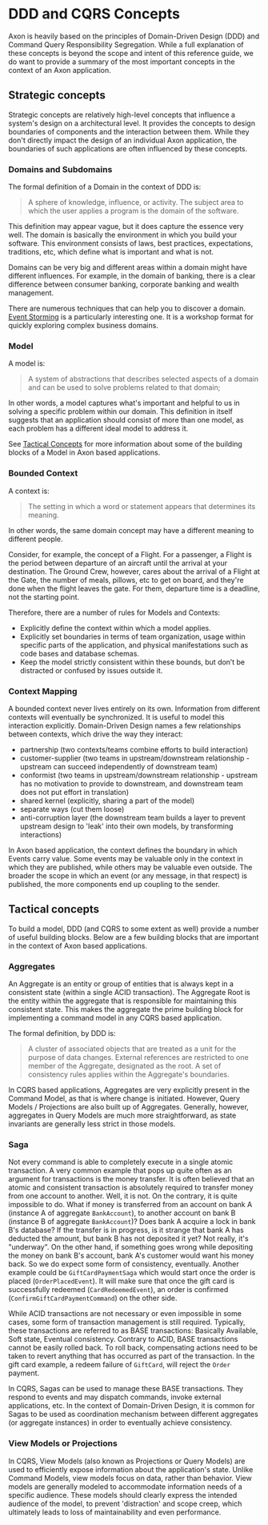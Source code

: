 # DDD and CQRS Concepts

Axon is heavily based on the principles of Domain-Driven Design (DDD) and Command Query Responsibility Segregation. 
While a full explanation of these concepts is beyond the scope and intent of this reference guide,
 we do want to provide a summary of the most important concepts in the context of an Axon application.

## Strategic concepts

Strategic concepts are relatively high-level concepts that influence a system's design on a architectural level. 
It provides the concepts to design boundaries of components and the interaction between them. 
While they don't directly impact the design of an individual Axon application,
 the boundaries of such applications are often influenced by these concepts.

### Domains and Subdomains

The formal definition of a Domain in the context of DDD is:

 > A sphere of knowledge, influence, or activity. 
 > The subject area to which the user applies a program is the domain of the software.
 
This definition may appear vague, but it does capture the essence very well. 
The domain is basically the environment in which you build your software. 
This environment consists of laws, best practices, expectations, traditions, etc,
 which define what is important and what is not. 

Domains can be very big and different areas within a domain might have different influences. 
For example, in the domain of banking, there is a clear difference between consumer banking,
 corporate banking and wealth management. 

There are numerous techniques that can help you to discover a domain. 
[Event Storming](https://www.eventstorming.com/book/) is a particularly interesting one. 
It is a workshop format for quickly exploring complex business domains.

### Model

A model is:

> A system of abstractions that describes selected aspects of a domain
>  and can be used to solve problems related to that domain;

In other words, a model captures what's important and helpful to us in solving a specific problem within our domain. 
This definition in itself suggests that an application should consist of more than one model,
 as each problem has a different ideal model to address it.

See [Tactical Concepts](ddd-cqrs-concepts.md#tactical-concepts) for more information about some
 of the building blocks of a Model in Axon based applications. 

### Bounded Context 

A context is:

> The setting in which a word or statement appears that determines its meaning.

In other words, the same domain concept may have a different meaning to different people.

Consider, for example, the concept of a Flight. For a passenger, a Flight is the period between departure of an aircraft
until the arrival at your destination. The Ground Crew, however, cares about the arrival of a Flight at the Gate, the
number of meals, pillows, etc to get on board, and they're done when the flight leaves the gate. For them, departure 
time is a deadline, not the starting point. 

Therefore, there are a number of rules for Models and Contexts:

 - Explicitly define the context within which a model applies.
 - Explicitly set boundaries in terms of team organization, usage within specific parts of the application, and physical manifestations such as code bases and database schemas.
 - Keep the model strictly consistent within these bounds, but don’t be distracted or confused by issues outside it.

### Context Mapping

A bounded context never lives entirely on its own. Information from different contexts will eventually be synchronized. 
It is useful to model this interaction explicitly. 
Domain-Driven Design names a few relationships between contexts, which drive the way they interact: 

 * partnership (two contexts/teams combine efforts to build interaction)
 * customer-supplier (two teams in upstream/downstream relationship - upstream can succeed independently of downstream team)
 * conformist (two teams in upstream/downstream relationship - upstream has no motivation to provide to downstream, and downstream team does not put effort in translation)
 * shared kernel (explicitly, sharing a part of the model)
 * separate ways (cut them loose)
 * anti-corruption layer (the downstream team builds a layer to prevent upstream design to 'leak' into their own models, by transforming interactions)

In Axon based application, the context defines the boundary in which Events carry value. 
Some events may be valuable only in the context in which they are published, while others may be valuable even outside. 
The broader the scope in which an event (or any message, in that respect) is published,
 the more components end up coupling to the sender.

## Tactical concepts

To build a model, DDD (and CQRS to some extent as well) provide a number of useful building blocks.
Below are a few building blocks that are important in the context of Axon based applications.

### Aggregates

An Aggregate is an entity or group of entities that is always kept in a consistent state
 (within a single ACID transaction). 
The Aggregate Root is the entity within the aggregate that is responsible for maintaining this consistent state. 
This makes the aggregate the prime building block for implementing a command model in any CQRS based application.

The formal definition, by DDD is: 

> A cluster of associated objects that are treated as a unit for the purpose of data changes. 
> External references are restricted to one member of the Aggregate, designated as the root. 
> A set of consistency rules applies within the Aggregate's boundaries.

In CQRS based applications, Aggregates are very explicitly present in the Command Model,
 as that is where change is initiated. 
However, Query Models / Projections are also built up of Aggregates. 
Generally, however, aggregates in Query Models are much more straightforward,
 as state invariants are generally less strict in those models. 

### Saga

Not every command is able to completely execute in a single atomic transaction. 
A very common example that pops up quite often as an argument for transactions is the money transfer. 
It is often believed that an atomic and consistent transaction is absolutely required to transfer money from one account to another. 
Well, it is not. On the contrary, it is quite impossible to do. 
What if money is transferred from an account on bank A (instance A of aggregate `BankAccount`),
 to another account on bank B (instance B of aggregate `BankAccount`)? 
Does bank A acquire a lock in bank B's database? If the transfer is in progress,
 is it strange that bank A has deducted the amount, but bank B has not deposited it yet? 
Not really, it's "underway". On the other hand, if something goes wrong while depositing the money on bank B's account,
 bank A's customer would want his money back. 
So we do expect some form of consistency, eventually. 
Another example could be `GiftCardPaymentSaga` which would start once the order is placed (`OrderPlacedEvent`). 
It will make sure that once the gift card is successfully redeemed (`CardRedeemedEvent`),
 an order is confirmed (`ConfirmGiftCardPaymentCommand`) on the other side.

While ACID transactions are not necessary or even impossible in some cases,
 some form of transaction management is still required. 
Typically, these transactions are referred to as BASE transactions: Basically Available, Soft state,
 Eventual consistency. 
Contrary to ACID, BASE transactions cannot be easily rolled back. 
To roll back, compensating actions need to be taken to revert anything that has occurred as part of the transaction. 
In the gift card example, a redeem failure of `GiftCard`, will reject the `Order` payment.

In CQRS, Sagas can be used to manage these BASE transactions. 
They respond to events and may dispatch commands, invoke external applications, etc. 
In the context of Domain-Driven Design,
 it is common for Sagas to be used as coordination mechanism between different aggregates 
 (or aggregate instances) in order to eventually achieve consistency.

### View Models or Projections

In CQRS, View Models (also known as Projections or Query Models)
 are used to efficiently expose information about the application's state. 
Unlike Command Models, view models focus on data, rather than behavior. 
View models are generally modeled to accommodate information needs of a specific audience. 
These models should clearly express the intended audience of the model, to prevent 'distraction' and scope creep,
 which ultimately leads to loss of maintainability and even performance.
